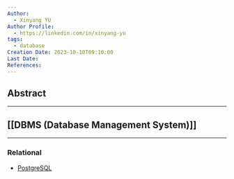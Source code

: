 ```yaml
---
Author:
  - Xinyang YU
Author Profile:
  - https://linkedin.com/in/xinyang-yu
tags:
  - database
Creation Date: 2023-10-10T09:10:00
Last Date: 
References:
---
```

## Abstract
---


## [[DBMS (Database Management System)]]
---
### Relational
- [PostgreSQL](https://www.enterprisedb.com/postgres-tutorials/how-use-pgdump-and-pgrestore-multi-host-enviorment)